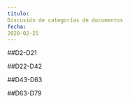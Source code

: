 ```yaml
---
titulo:
Discusión de categorías de documentos
fecha:
2020-02-25
---
```


##D2-D21


##D22-D42

##D43-D63

##D63-D79


